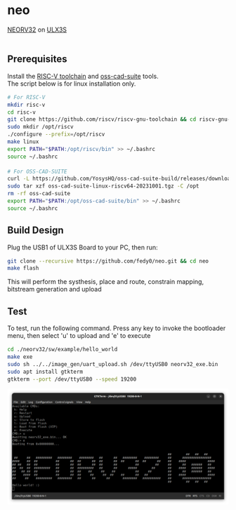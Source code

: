 # neo
[NEORV32](https://github.com/stnolting/neorv32) on [ULX3S](https://www.crowdsupply.com/radiona/ulx3s)
<br><br>

## Prerequisites
Install the [RISC-V toolchain](https://github.com/riscv-collab/riscv-gnu-toolchain.git) and [oss-cad-suite](https://github.com/YosysHQ/oss-cad-suite-build#installation) tools.
<br>
The script below is for linux installation only.
<br>
```bash
# For RISC-V
mkdir risc-v
cd risc-v
git clone https://github.com/riscv/riscv-gnu-toolchain && cd riscv-gnu-toolchain/
sudo mkdir /opt/riscv
./configure --prefix=/opt/riscv
make linux
export PATH="$PATH:/opt/riscv/bin" >> ~/.bashrc
source ~/.bashrc

# For OSS-CAD-SUITE
curl -L https://github.com/YosysHQ/oss-cad-suite-build/releases/download/2023-10-01/oss-cad-suite-linux-riscv64-20231001.tgz > oss-cad-suite
sudo tar xzf oss-cad-suite-linux-riscv64-20231001.tgz -C /opt
rm -rf oss-cad-suite
export PATH="$PATH:/opt/oss-cad-suite/bin" >> ~/.bashrc
source ~/.bashrc
```

## Build Design
Plug the USB1 of ULX3S Board to your PC, then run:
```bash
git clone --recursive https://github.com/fedy0/neo.git && cd neo
make flash
```
This will perform the systhesis, place and route, constrain mapping, bitstream generation and upload

## Test
To test, run the following command. Press any key to invoke the bootloader menu, then select 'u' to upload and 'e' to execute
```bash
cd ./neorv32/sw/example/hello_world
make exe
sudo sh ../../image_gen/uart_upload.sh /dev/ttyUSB0 neorv32_exe.bin
sudo apt install gtkterm
gtkterm --port /dev/ttyUSB0 --speed 19200
```
![Build](./images/helloworld.png)

